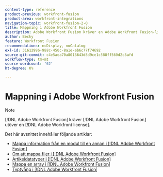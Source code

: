 ```yaml
---
content-type: reference
product-previous: workfront-fusion
product-area: workfront-integrations
navigation-topic: workfront-fusion-2-0
title: Mappning i Adobe Workfront Fusion
description: Adobe Workfront Fusion kräver en Adobe Workfront Fusion-licens förutom en Adobe Workfront-licens.
author: Becky
feature: Workfront Fusion
recommendations: noDisplay, noCatalog
exl-id: 31612996-988c-450c-8a1e-eb6c77f74692
source-git-commit: c4e5aea70a8013643d3d9ce1c588ff560d2c3afd
workflow-type: tm+mt
source-wordcount: '62'
ht-degree: 0%

---
```


# Mappning i Adobe Workfront Fusion

>[!NOTE]
>
>[!DNL Adobe Workfront Fusion] kräver [!DNL Adobe Workfront Fusion] utöver en [!DNL Adobe Workfront license].

Det här avsnittet innehåller följande artiklar:

* [Mappa information från en modul till en annan i [!DNL Adobe Workfront Fusion]](../../workfront-fusion/mapping/map-information-between-modules.md)
* [Om att mappa filer i [!DNL Adobe Workfront Fusion]](../../workfront-fusion/mapping/about-mapping-files.md)
* [Artikeldatatyper i [!DNL Adobe Workfront Fusion]](../../workfront-fusion/mapping/item-data-types.md)
* [Mappa en array i [!DNL Adobe Workfront Fusion]](../../workfront-fusion/mapping/map-an-array.md)
* [Typtvång i [!DNL Adobe Workfront Fusion]](../../workfront-fusion/mapping/type-coercion.md)

